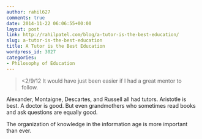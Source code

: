 ```yaml
---
author: rahil627
comments: true
date: 2014-11-22 06:06:55+00:00
layout: post
link: http://rahilpatel.com/blog/a-tutor-is-the-best-education/
slug: a-tutor-is-the-best-education
title: A Tutor is the Best Education
wordpress_id: 3027
categories:
- Philosophy of Education
---
```


<blockquote><2/9/12
It would have just been easier if I had a great mentor to follow.</blockquote>



Alexander, Montaigne, Descartes, and Russell all had tutors. Aristotle is best. A doctor is good. But even grandmothers who sometimes read books and ask questions are equally good.

The organization of knowledge in the information age is more important than ever.
